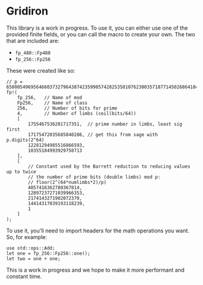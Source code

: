 Gridiron
====================

This library is a work in progress. To use it, you can either use one of the provided finite fields, or you can call the macro to create your own. The two that are included are:

* `fp_480::Fp480`
* `fp_256::Fp256`

These were created like so:

    // p = 65000549695646603732796438742359905742825358107623003571877145026864184071783
    fp!(
        fp_256,   // Name of mod
        Fp256,    // Name of class
        256,      // Number of bits for prime
        4,        // Number of limbs (ceil(bits/64))
        [
            1755467536201717351,  // prime number in limbs, least sig first
            17175472035685840286, // get this from sage with p.digits(2^64)
            12281294985516866593,
            10355184993929758713
        ],
        [
            // Constant used by the Barrett reduction to reducing values up to twice
            // the number of prime bits (double limbs) mod p:
            // floor(2^(64*numlimbs*2)/p)
            4057416362780367814,
            12897237271039966353,
            2174143271902072370,
            14414317039193118239,
            1
        ]
    );


To use it, you'll need to import headers for the math operations you want. So, for example:

    use std::ops::Add;
    let one = fp_256::Fp256::one();
    let two = one + one;

This is a work in progress and we hope to make it more performant and constant time.
